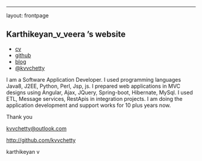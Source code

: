 ---
layout: frontpage

## Karthikeyan_v_veera &rsquo;s website

<div class="navbar">
  <div class="navbar-inner">
      <ul class="nav">
          <li><a href="{{ BASE_PATH }}/assets/xxxxcv.pdf">cv</a></li>
          <li><a href="https://github.com/kvvchetty">github</a></li>
          <li><a href="https://blogger.com/karthikeyanveera">blog</a></li>
          <li><a href="https://twitter.com/kvvchetty">@kvvchetty</a></li>
      </ul>
  </div>
</div>

I am a Software Application Developer. I used programming languages Java8, J2EE, Python, Perl, Jsp, js. I prepared web applications in MVC designs using Angular, Ajax, JQuery, Spring-boot, Hibernate, MySql. I used ETL, Message services, RestApis in integration projects. I am doing the application development and support works for 10 plus years now.

Thank you

kvvchetty@outlook.com

http://github.com/kvvchetty

karthikeyan v
